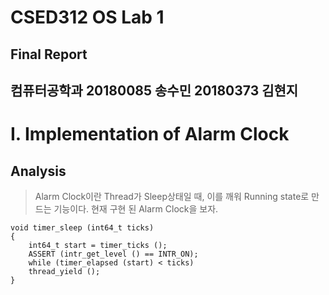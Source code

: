 CSED312 OS Lab 1
================
Final Report
----------------
컴퓨터공학과
20180085 송수민 20180373 김현지
------------------------------
# I. Implementation of Alarm Clock
## Analysis
>Alarm Clock이란 Thread가 Sleep상태일 때, 이를 깨워 Running state로 만드는 기능이다. 현재 구현 된 Alarm  Clock을 보자.

    void timer_sleep (int64_t ticks) 
    {
        int64_t start = timer_ticks ();
        ASSERT (intr_get_level () == INTR_ON);
        while (timer_elapsed (start) < ticks) 
        thread_yield ();
    }


